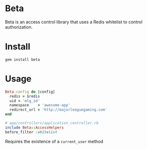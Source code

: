 # Beta

Beta is an access control library that uses a Redis whitelist to control authorization.

# Install

`gem install beta`

# Usage

``` ruby
Beta.config do |config|
  redis = $redis 
  uid = 'mlg_id'
  namespace    = 'awesome-app'
  redirect_url = 'http://majorleaguegaming.com'
end

# app/controllers/application_controller.rb
include Beta::AccessHelpers
before_filter :whitelist 

```

Requires the existence of a `current_user` method
